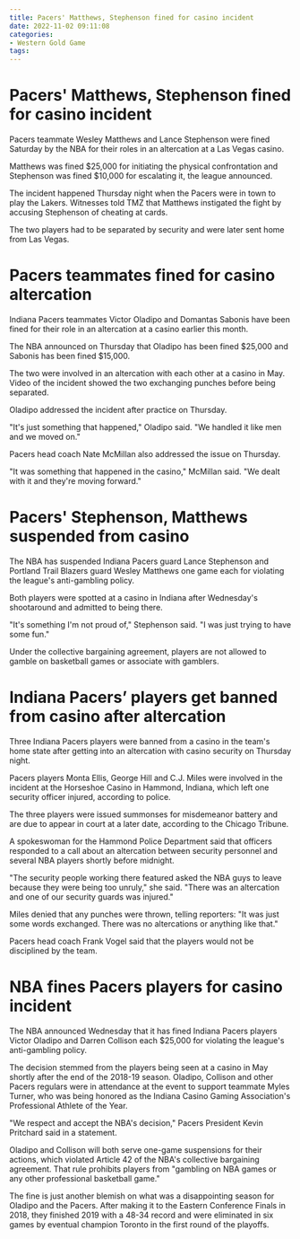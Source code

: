 ```yaml
---
title: Pacers' Matthews, Stephenson fined for casino incident
date: 2022-11-02 09:11:08
categories:
- Western Gold Game
tags:
---
```



#  Pacers' Matthews, Stephenson fined for casino incident

Pacers teammate Wesley Matthews and Lance Stephenson were fined Saturday by the NBA for their roles in an altercation at a Las Vegas casino.

Matthews was fined $25,000 for initiating the physical confrontation and Stephenson was fined $10,000 for escalating it, the league announced.

The incident happened Thursday night when the Pacers were in town to play the Lakers. Witnesses told TMZ that Matthews instigated the fight by accusing Stephenson of cheating at cards.

The two players had to be separated by security and were later sent home from Las Vegas.

#  Pacers teammates fined for casino altercation

Indiana Pacers teammates Victor Oladipo and Domantas Sabonis have been fined for their role in an altercation at a casino earlier this month.

The NBA announced on Thursday that Oladipo has been fined $25,000 and Sabonis has been fined $15,000.

The two were involved in an altercation with each other at a casino in May. Video of the incident showed the two exchanging punches before being separated.

Oladipo addressed the incident after practice on Thursday.

"It's just something that happened," Oladipo said. "We handled it like men and we moved on."

Pacers head coach Nate McMillan also addressed the issue on Thursday.

"It was something that happened in the casino," McMillan said. "We dealt with it and they're moving forward."

#  Pacers' Stephenson, Matthews suspended from casino

The NBA has suspended Indiana Pacers guard Lance Stephenson and Portland Trail Blazers guard Wesley Matthews one game each for violating the league's anti-gambling policy.

Both players were spotted at a casino in Indiana after Wednesday's shootaround and admitted to being there.

"It's something I'm not proud of," Stephenson said. "I was just trying to have some fun."

Under the collective bargaining agreement, players are not allowed to gamble on basketball games or associate with gamblers.

#  Indiana Pacers’ players get banned from casino after altercation

Three Indiana Pacers players were banned from a casino in the team's home state after getting into an altercation with casino security on Thursday night.

Pacers players Monta Ellis, George Hill and C.J. Miles were involved in the incident at the Horseshoe Casino in Hammond, Indiana, which left one security officer injured, according to police.

The three players were issued summonses for misdemeanor battery and are due to appear in court at a later date, according to the Chicago Tribune.

A spokeswoman for the Hammond Police Department said that officers responded to a call about an altercation between security personnel and several NBA players shortly before midnight.

"The security people working there featured asked the NBA guys to leave because they were being too unruly," she said. "There was an altercation and one of our security guards was injured."

Miles denied that any punches were thrown, telling reporters: "It was just some words exchanged. There was no altercations or anything like that."

Pacers head coach Frank Vogel said that the players would not be disciplined by the team.

#  NBA fines Pacers players for casino incident

The NBA announced Wednesday that it has fined Indiana Pacers players Victor Oladipo and Darren Collison each $25,000 for violating the league's anti-gambling policy.

The decision stemmed from the players being seen at a casino in May shortly after the end of the 2018-19 season. Oladipo, Collison and other Pacers regulars were in attendance at the event to support teammate Myles Turner, who was being honored as the Indiana Casino Gaming Association's Professional Athlete of the Year.

"We respect and accept the NBA's decision," Pacers President Kevin Pritchard said in a statement.

Oladipo and Collison will both serve one-game suspensions for their actions, which violated Article 42 of the NBA's collective bargaining agreement. That rule prohibits players from "gambling on NBA games or any other professional basketball game."

The fine is just another blemish on what was a disappointing season for Oladipo and the Pacers. After making it to the Eastern Conference Finals in 2018, they finished 2019 with a 48-34 record and were eliminated in six games by eventual champion Toronto in the first round of the playoffs.